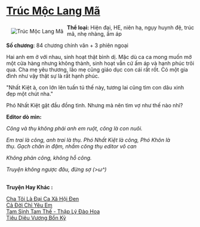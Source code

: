 <a href="https://utruyen.com/truc-moc-lang-ma/21769/" title="Trúc Mộc Lang Mã"><h1>Trúc Mộc Lang Mã</h1></a><div style="display:table"><img align="right" style="float: left; padding: 10px;" src="https://utruyen.com/images/story/200x260/truc-moc-lang-ma.jpg" alt="Trúc Mộc Lang Mã"><b>Thể loại:</b> Hiện đại, HE, niên hạ, ngụy huynh đệ, trúc mã, nhẹ nhàng, ấm áp<p></p><b>Số chương</b>: 84 chương chính văn + 3 phiên ngoại<p></p>Hai anh em ở với nhau, sinh hoạt thật bình dị. Mặc dù ca ca mong muốn mở một cửa hàng nhưng không thành, sinh hoạt vẫn cứ ấm áp và hạnh phúc trôi qua. Cha mẹ yêu thương, lão mẹ cũng giáo dục con cái rất rốt. Có một gia đình như vậy thật sự là rất hạnh phúc.<p></p>"Nhất Kiệt à, con lớn lên tuấn tú thế này, tương lai cũng tìm con dâu xinh đẹp một chút nha."<p></p>Phó Nhất Kiệt gật đầu đồng tình. Nhưng mà nên tìm vợ như thế nào nhỉ?<p></p><b>Editor dò mìn:</b><p></p><em>Công và thụ không phải anh em ruột, công là con nuôi.</em><p></p><em>Em trai là công, anh trai là thụ. Phó Nhất Kiệt là công, Phó Khôn là thụ. *Gạch chân in đậm, nhầm công thụ editor vô can*</em><p></p><em>Không phản công, không hỗ công.</em><p></p><em>Truyện không ngược đâu, đừng sợ (>ω^)</em></div><p><br><b>Truyện Hay Khác :</b></p><a href="https://utruyen.com/cha-toi-la-dai-ca-xa-hoi-den/21591/" alt="Cha Tôi Là Đại Ca Xã Hội Đen">Cha Tôi Là Đại Ca Xã Hội Đen</a><br/><a href="https://www.flickr.com/photos/183745219@N08/49024164743/" alt="Cả Đời Chỉ Yêu Em">Cả Đời Chỉ Yêu Em</a><br/><a href="https://github.com/quanluxury/truyenhot/tree/master/truyenhay/8877/" alt="Tam Sinh Tam Thế - Thập Lý Đào Hoa">Tam Sinh Tam Thế - Thập Lý Đào Hoa</a><br/><a href="https://github.com/quanluxury/dammy/tree/master/truyenhay/21773/" alt="Tiêu Diêu Vương Bổn Kỷ">Tiêu Diêu Vương Bổn Kỷ</a><br/>
